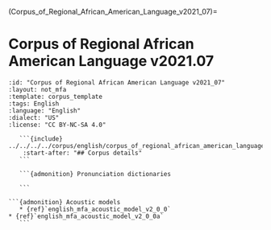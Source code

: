 
(Corpus_of_Regional_African_American_Language_v2021_07)=
# Corpus of Regional African American Language v2021.07

``````{corpus} Corpus of Regional African American Language v2021.07
:id: "Corpus of Regional African American Language v2021_07"
:layout: not_mfa
:template: corpus_template
:tags: English
:language: "English"
:dialect: "US"
:license: "CC BY-NC-SA 4.0"

   ```{include} ../../../../corpus/english/corpus_of_regional_african_american_language/2021.07/README.md
    :start-after: "## Corpus details"
   ```

   ```{admonition} Pronunciation dictionaries

   ```

```{admonition} Acoustic models
   * {ref}`english_mfa_acoustic_model_v2_0_0`
* {ref}`english_mfa_acoustic_model_v2_0_0a`
   ```
``````
